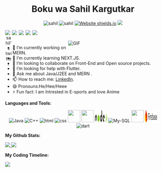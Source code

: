 <h1 align="center"><strong>Boku wa Sahil Kargutkar</strong></h1>

<div style="text-align:center">

![sahil](https://komarev.com/ghpvc/?username=sahilkargutkar&label=Profile)
![sahil](https://visitor-badge.glitch.me/badge?page_id=sahilkargutkar.sahilkargutkar)
[![Website shields.io](https://img.shields.io/website-up-down-green-red/http/shields.io.svg)](http://sahilkargutkar.github.io/MyResume/)
[![](https://wakatime.com/badge/github/sahilkargutkar/sahilkargutkar.svg)](https://wakatime.com/badge/github/sahilkargutkar/sahilkargutkar)

</div>

<div style="text-align:center">
<a href="https://twitter.com/Sahil90762340">
  <img align="left" alt="sahil's twitter" width="22px" src="https://img.icons8.com/cute-clipart/64/000000/twitter.png"/>
</a>
<a href="www.linkedin.com/in/sahilkar99">
  <img align="left" width="22px" src="https://img.icons8.com/cute-clipart/64/000000/linkedin.png"/>
</a>
<a href="https://github.com/sahilkargutkar">
  <img align="left" width="22px" src="https://img.icons8.com/cute-clipart/64/000000/github.png"/>
</a>
<a href="https://instagram.com/optimemeist/">
  <img align="left" width="22px" src="https://img.icons8.com/cute-clipart/64/000000/instagram-new.png"/>
</a>
<a href="https://www.facebook.com/sahil.kargutkar.58/">
  <img align="left" width="22px" src="https://img.icons8.com/cute-clipart/64/000000/facebook-new.png" />
</a>
</div>

<br/>
<br/>

<img align="right" alt="GIF" src="https://cdn.dribbble.com/users/99875/screenshots/6577029/2019-06-03_paddle-ball.gif" width="300px" />

- 🔭 I’m currently working on MERN.
- 🌱 I’m currently learning NEXT.JS.
- 👯 I’m looking to collaborate on Front-End and Open source projects.
- 🤔 I’m looking for help with Flutter.
- 💬 Ask me about Java/J2EE and MERN .
- 📫 How to reach me: <a href="http://www.linkedin.com/in/sahilkar99">LinkedIn</a>.
- 😄 Pronouns:He/Hee/Heee
- ⚡ Fun fact: I am Intrested in E-sports and love Anime

**Languages and Tools:**

<p align="center">
<img src="https://img.icons8.com/nolan/64/java-coffee-cup-logo.png" alt="Java" width="40" height="40"/> 
<img src="https://img.icons8.com/color/48/000000/c-plus-plus-logo.png" alt="C++" width="40" height="40" /> 
<img src="https://img.icons8.com/color/48/000000/html-5--v1.png" alt="html" width="40" height="40"/>
<img src="https://img.icons8.com/color/48/000000/css3.png" alt="css" width="40" height="40"/> 
<img src="https://img.icons8.com/color/48/000000/javascript.png" width="40" height="40"/> 
<img src="https://cdn4.iconfinder.com/data/icons/logos-3/600/React.js_logo-512.png" width="40" height="40"/>
<img src="https://raw.githubusercontent.com/gilbarbara/logos/master/logos/nodejs.svg" alt="Node-Js" width="40" height="40"/>
<img src="https://raw.githubusercontent.com/gilbarbara/logos/master/logos/mysql.svg" alt="My-SQL" width="40" height="40"/>
<img src="https://img.icons8.com/color/48/ffffff/mongodb.png" width="40" height="40"/>
<img src="https://raw.githubusercontent.com/gilbarbara/logos/master/logos/firebase.svg" alt="Firebase" width="40" height="40"/>  
<img src="https://img.icons8.com/color/48/ffffff/dart.png" alt="dart" width="40" height="40" />
</p>

**My Github Stats:**

<p align="left">
<a href="https://github.com/sahilkargutkar">
  <img height="180em" src="https://github-readme-stats-eight-theta.vercel.app/api?username=sahilkargutkar&show_icons=true&theme=algolia&include_all_commits=true&count_private=true"/>
  <img height="180em" src="https://github-readme-stats-eight-theta.vercel.app/api/top-langs/?username=sahilkargutkar&layout=compact&langs_count=8&theme=algolia"/>
</a>
</p>

**My Coding Timeline:**

<img src="https://wakatime.com/share/@ad111a0f-5b8c-458c-8be7-48802943bd23/9d14cf0c-27fe-4fc1-8298-e66b2236c4de.svg" height="300px"/>

